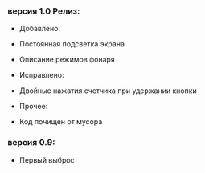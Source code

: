 ### версия 1.0 Релиз:
- Добавлено:
 - Постоянная подсветка экрана
 - Описание режимов фонаря

- Исправлено:
 - Двойные нажатия счетчика при удержании кнопки

- Прочее:
 - Код почищен от мусора


### версия 0.9:
- Первый выброс
